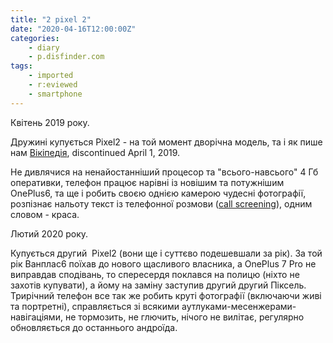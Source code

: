 ```yaml
---
title: "2 pixel 2"
date: "2020-04-16T12:00:00Z"
categories:
    - diary
    - p.disfinder.com
tags:
    - imported
    - r:eviewed
    - smartphone
---
```

Квітень 2019 року.

Дружині купується Pixel2 - на той момент дворічна модель, та і як пише нам [Вікіпедія](https://en.wikipedia.org/wiki/Pixel_2), discontinued April 1, 2019.
<!--more-->
Не дивлячися на ненайостанніший процесор та "всього-навсього" 4 Гб оперативки, телефон працює нарівні із новішим та потужнішим OnePlus6, та ще і робить своєю однією камерою чудесні фотографії, розпізнає нальоту текст із телефонної розмови ([call screening](https://support.google.com/phoneapp/answer/9118387?hl=en)), одним словом - краса.

Лютий 2020 року.

Купується другий  Pixel2 (вони ще і суттєво подешевшали за рік). За той рік Ванплас6 поїхав до нового щасливого власника, а OnePlus 7 Pro не виправдав сподівань, то спересердя поклався на полицю (ніхто не захотів купувати), а йому на заміну заступив другий другий Піксель. Трирічний телефон все так же робить круті фотографії (включаючи живі та портретні), справляється зі всякими аутлуками-месенжерами-навігаціями, не тормозить, не глючить, нічого не вилітає, регулярно обновляється до останнього андроїда.
